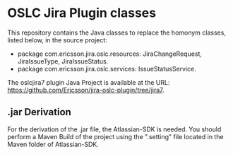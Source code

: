 # OSLC Jira Plugin classes  

This repository contains the Java classes to replace the homonym classes, listed below, in the source project:  
* package com.ericsson.jira.oslc.resources: JiraChangeRequest, JiraIssueType, JiraIssueStatus.  
* package com.ericsson.jira.oslc.services: IssueStatusService.  

The oslcjira7 plugin Java Project is available at the URL: https://github.com/Ericsson/jira-oslc-plugin/tree/jira7.  

## .jar Derivation  

For the derivation of the .jar file, the Atlassian-SDK is needed. You should perform a Maven Build of the project using the ".setting" file located in the Maven folder of Atlassian-SDK.  